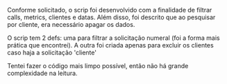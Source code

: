 
Conforme solicitado, o scrip foi desenvolvido com a finalidade de filtrar calls, metrics, clientes e datas. Além disso, foi descrito que ao pesquisar por cliente, era necessário apagar os dados.

O scrip tem 2 defs: uma para filtrar a solicitação numeral (foi a forma mais prática que encontrei). A outra foi criada apenas para excluir os clientes caso haja a solicitação 'cliente'

Tentei fazer o código mais limpo possível, então não há grande complexidade na leitura.


